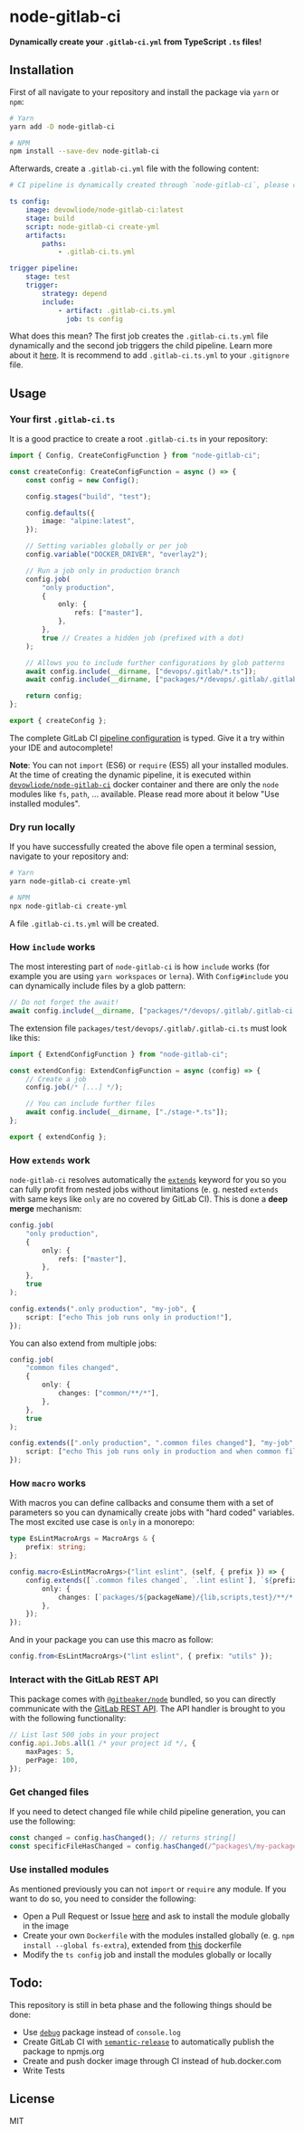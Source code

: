 # node-gitlab-ci

**Dynamically create your `.gitlab-ci.yml` from TypeScript `.ts` files!**

## Installation

First of all navigate to your repository and install the package via `yarn` or `npm`:

```bash
# Yarn
yarn add -D node-gitlab-ci

# NPM
npm install --save-dev node-gitlab-ci
```

Afterwards, create a `.gitlab-ci.yml` file with the following content:

```yml
# CI pipeline is dynamically created through `node-gitlab-ci`, please checkout `.gitlab-ci.ts`!

ts config:
    image: devowliode/node-gitlab-ci:latest
    stage: build
    script: node-gitlab-ci create-yml
    artifacts:
        paths:
            - .gitlab-ci.ts.yml

trigger pipeline:
    stage: test
    trigger:
        strategy: depend
        include:
            - artifact: .gitlab-ci.ts.yml
              job: ts config
```

What does this mean? The first job creates the `.gitlab-ci.ts.yml` file dynamically and the second job triggers the child pipeline. Learn more about it [here](https://docs.gitlab.com/ee/ci/parent_child_pipelines.html). It is recommend to add `.gitlab-ci.ts.yml` to your `.gitignore` file.

## Usage

### Your first `.gitlab-ci.ts`

It is a good practice to create a root `.gitlab-ci.ts` in your repository:

```ts
import { Config, CreateConfigFunction } from "node-gitlab-ci";

const createConfig: CreateConfigFunction = async () => {
    const config = new Config();

    config.stages("build", "test");

    config.defaults({
        image: "alpine:latest",
    });

    // Setting variables globally or per job
    config.variable("DOCKER_DRIVER", "overlay2");

    // Run a job only in production branch
    config.job(
        "only production",
        {
            only: {
                refs: ["master"],
            },
        },
        true // Creates a hidden job (prefixed with a dot)
    );

    // Allows you to include further configurations by glob patterns
    await config.include(__dirname, ["devops/.gitlab/*.ts"]);
    await config.include(__dirname, ["packages/*/devops/.gitlab/.gitlab-ci.ts"]);

    return config;
};

export { createConfig };
```

The complete GitLab CI [pipeline configuration](https://docs.gitlab.com/ee/ci/yaml/) is typed. Give it a try within your IDE and autocomplete!

**Note**: You can not `import` (ES6) or `require` (ES5) all your installed modules. At the time of creating the dynamic pipeline, it is executed within [`devowliode/node-gitlab-ci`](https://hub.docker.com/r/devowliode/node-gitlab-ci) docker container and there are only the `node` modules like `fs`, `path`, ... available. Please read more about it below "Use installed modules".

### Dry run locally

If you have successfully created the above file open a terminal session, navigate to your repository and:

```bash
# Yarn
yarn node-gitlab-ci create-yml

# NPM
npx node-gitlab-ci create-yml
```

A file `.gitlab-ci.ts.yml` will be created.

### How `include` works

The most interesting part of `node-gitlab-ci` is how `include` works (for example you are using `yarn workspaces` or `lerna`). With `Config#include` you can dynamically include files by a glob pattern:

```ts
// Do not forget the await!
await config.include(__dirname, ["packages/*/devops/.gitlab/.gitlab-ci.ts"]);
```

The extension file `packages/test/devops/.gitlab/.gitlab-ci.ts` must look like this:

```ts
import { ExtendConfigFunction } from "node-gitlab-ci";

const extendConfig: ExtendConfigFunction = async (config) => {
    // Create a job
    config.job(/* [...] */);

    // You can include further files
    await config.include(__dirname, ["./stage-*.ts"]);
};

export { extendConfig };
```

### How `extends` work

`node-gitlab-ci` resolves automatically the [`extends`](https://docs.gitlab.com/ee/ci/yaml/#extends) keyword for you so you can fully profit from nested jobs without limitations (e. g. nested `extends` with same keys like `only` are no covered by GitLab CI). This is done a **deep merge** mechanism:

```ts
config.job(
    "only production",
    {
        only: {
            refs: ["master"],
        },
    },
    true
);

config.extends(".only production", "my-job", {
    script: ["echo This job runs only in production!"],
});
```

You can also extend from multiple jobs:

```ts
config.job(
    "common files changed",
    {
        only: {
            changes: ["common/**/*"],
        },
    },
    true
);

config.extends([".only production", ".common files changed"], "my-job", {
    script: ["echo This job runs only in production and when common files got changed!"],
});
```

### How `macro` works

With macros you can define callbacks and consume them with a set of parameters so you can dynamically create jobs with "hard coded" variables. The most excited use case is `only` in a monorepo:

```ts
type EsLintMacroArgs = MacroArgs & {
    prefix: string;
};

config.macro<EsLintMacroArgs>("lint eslint", (self, { prefix }) => {
    config.extends([`.common files changed`, `.lint eslint`], `${prefix} lint eslint`, {
        only: {
            changes: [`packages/${packageName}/{lib,scripts,test}/**/*.{js,jsx,tsx,ts}`],
        },
    });
});
```

And in your package you can use this macro as follow:

```ts
config.from<EsLintMacroArgs>("lint eslint", { prefix: "utils" });
```

### Interact with the GitLab REST API

This package comes with [`@gitbeaker/node`](https://github.com/jdalrymple/gitbeaker) bundled, so you can directly communicate with the [GitLab REST API](https://docs.gitlab.com/ee/api/api_resources.html). The API handler is brought to you with the following functionality:

```typescript
// List last 500 jobs in your project
config.api.Jobs.all(1 /* your project id */, {
    maxPages: 5,
    perPage: 100,
});
```

### Get changed files

If you need to detect changed file while child pipeline generation, you can use the following:

```typescript
const changed = config.hasChanged(); // returns string[]
const specificFileHasChanged = config.hasChanged(/^packages\/my-package\//gm);
```

### Use installed modules

As mentioned previously you can not `import` or `require` any module. If you want to do so, you need to consider the following:

-   Open a Pull Request or Issue [here](https://gitlab.com/devowlio/node-gitlab-ci) and ask to install the module globally in the image
-   Create your own `Dockerfile` with the modules installed globally (e. g. `npm install --global fs-extra`), extended from [this](https://hub.docker.com/r/devowliode/node-gitlab-ci) dockerfile
-   Modify the `ts config` job and install the modules globally or locally

## Todo:

This repository is still in beta phase and the following things should be done:

-   Use [`debug`](https://www.npmjs.com/package/debug) package instead of `console.log`
-   Create GitLab CI with [`semantic-release`](https://www.npmjs.com/package/semantic-release) to automatically publish the package to npmjs.org
-   Create and push docker image through CI instead of hub.docker.com
-   Write Tests

## License

MIT
